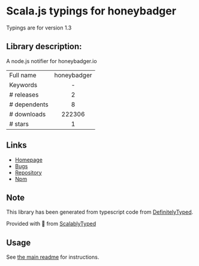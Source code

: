 
# Scala.js typings for honeybadger

Typings are for version 1.3

## Library description:
A node.js notifier for honeybadger.io

|                    |                 |
| ------------------ | :-------------: |
| Full name          | honeybadger |
| Keywords           | - |
| # releases         | 2 |
| # dependents       | 8 |
| # downloads        | 222306 |
| # stars            | 1 |

## Links
- [Homepage](https://github.com/honeybadger-io/honeybadger-node)
- [Bugs](https://github.com/honeybadger-io/honeybadger-node/issues)
- [Repository](https://github.com/honeybadger-io/honeybadger-node)
- [Npm](https://www.npmjs.com/package/honeybadger)
    


## Note
This library has been generated from typescript code from [DefinitelyTyped](https://definitelytyped.org).

Provided with :purple_heart: from [ScalablyTyped](https://github.com/oyvindberg/ScalablyTyped)

## Usage
See [the main readme](../../readme.md) for instructions.


